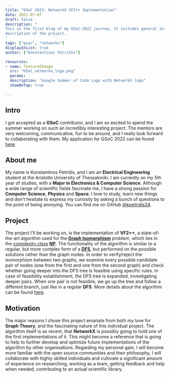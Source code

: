 ```yaml
---
title: "GSoC 2022: NetworkX VF2++ Implementation"
date: 2022-07-07
draft: false
description: "
This is the first blog of my GSoC-2022 journey. It includes general information about me, and a superficial
description of the project.
"
tags: ["gsoc", "networkx"]
displayInList: true
author: ["Konstantinos Petridis"]

resources:
- name: featuredImage
  src: "GSoC_networkx_logo.png"
  params:
  description: "Google Summer of Code Logo with NetworkX logo"
  showOnTop: true

---
```


## Intro

I got accepted as a **GSoC** contributor, and I am so excited to spend the summer working on such an incredibly
interesting project. The mentors are very welcoming, communicative, fun to be around, and I really look forward to
collaborating with them. My application for GSoC 2022 can
be found [here](https://summerofcode.withgoogle.com/programs/2022/projects/V1hY83XG).

## About me

My name is Konstantinos Petridis, and I am an **Electrical Engineering** student at the Aristotle University of
Thessaloniki. I am currently on my 5th year of studies, with a **Major in Electronics & Computer Science**. Although a
wide range of scientific fields fascinate me, I have a strong passion for **Computer Science**, **Physics** and
**Space**. I love to study, learn new things and don't hesitate to express my curiosity by asking a bunch of questions
to the point of being annoying. You can find me on GitHub [@kpetridis24](https://github.com/kpetridis24).

## Project

The project I'll be working on, is the implementation of **VF2++**, a state-of-the-art algorithm used for the
[**Graph Isomorphism**](https://en.wikipedia.org/wiki/Graph_isomorphism) problem, which lies in the
[complexity class](https://en.wikipedia.org/wiki/Complexity_class) [**NP**](<https://en.wikipedia.org/wiki/NP_(complexity)>).
The functionality of the algorithm is similar to a regular, but
more complex form of a
[**DFS**](https://en.wikipedia.org/wiki/Depth-first_search), but performed on the possible solutions rather than the
graph nodes. In order to verify/reject the isomorphism between two graphs, we examine every possible candidate pair of
nodes
(one from the first and one from the second graph) and check whether going deeper into the DFS tree is feasible using
specific rules. In case of feasibility establishment, the DFS tree is expanded, investigating deeper pairs. When one
pair is not feasible, we go up the tree and follow a different branch, just like in a regular **DFS**. More details
about the algorithm can be found [here](https://doi.org/10.1016/j.dam.2018.02.018).

## Motivation

The major reasons I chose this project emanate from both my love for **Graph Theory**, and the fascinating nature of
this individual project. The algorithm itself is so recent, that **NetworkX** is possibly going to hold one of the first
implementations of it. This might become a reference that is going to help to further develop and optimize future
implementations of the algorithm by other organisations. Regarding my personal gain, I will become more familiar with
the open source communities and their philosophy, I will collaborate with highly skilled individuals and cultivate a
significant amount of experience on researching, working as a team, getting feedback and help when needed, contributing
to an actual scientific library.
